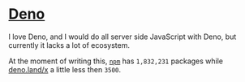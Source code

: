 # [Deno](https://deno.land)

I love Deno, and I would do all server side JavaScript with Deno,
but currently it lacks a lot of ecosystem.

At the moment of writing this, [`npm`](https://npmjs.com) has `1,832,231`
packages while [deno.land/x](https://deno.land/x) a little less then `3500`.

